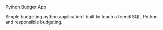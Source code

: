 Python Budget App

Simple budgeting python application I built to teach a friend SQL, Python and responsible budgeting.
